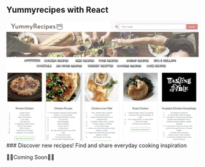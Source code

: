 ## Yummyrecipes with React
<img src='./recipes.png' title='Main-image' width='' alt='Main-image' />
### Discover new recipes! Find and share everyday cooking inspiration 

🚀🚀Coming Soon🚀🚀
